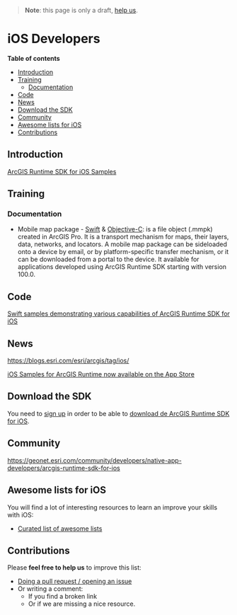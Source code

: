 > **Note**: this page is only a draft, [help us](#contributions).

# iOS Developers
<!-- START doctoc generated TOC please keep comment here to allow auto update -->
<!-- DON'T EDIT THIS SECTION, INSTEAD RE-RUN doctoc TO UPDATE -->
**Table of contents**

- [Introduction](#introduction)
- [Training](#training)
  - [Documentation](#documentation)
- [Code](#code)
- [News](#news)
- [Download the SDK](#download-the-sdk)
- [Community](#community)
- [Awesome lists for iOS](#awesome-lists-for-ios)
- [Contributions](#contributions)

<!-- END doctoc generated TOC please keep comment here to allow auto update -->


## Introduction
[ArcGIS Runtime SDK for iOS Samples](https://itunes.apple.com/us/app/arcgis-runtime-sdk-for-ios/id1180714771?mt=8)

## Training
### Documentation
* Mobile map package - [Swift](https://developers.arcgis.com/ios/latest/swift/guide/mobile-map-package.htm) & [Objective-C](https://developers.arcgis.com/ios/latest/objective-c/guide/mobile-map-package.htm): is a file object (.mmpk) created in ArcGIS Pro. It is a transport mechanism for maps, their layers, data, networks, and locators. A mobile map package can be sideloaded onto a device by email, or by platform-specific transfer mechanism, or it can be downloaded from a portal to the device. It available for applications developed using ArcGIS Runtime SDK starting with version 100.0.

## Code

[Swift samples demonstrating various capabilities of ArcGIS Runtime SDK for iOS](https://github.com/Esri/arcgis-runtime-samples-ios)

## News
https://blogs.esri.com/esri/arcgis/tag/ios/

[iOS Samples for ArcGIS Runtime now available on the App Store](https://blogs.esri.com/esri/arcgis/2017/01/23/arcgis-runtime-sdk-for-ios-samples-now-available-on-the-app-store/)

## Download the SDK

You need to [sign up](https://developers.arcgis.com/sign-up/) in order to be able
to [download de ArcGIS Runtime SDK for iOS](https://developers.arcgis.com/downloads/).

## Community

https://geonet.esri.com/community/developers/native-app-developers/arcgis-runtime-sdk-for-ios

## Awesome lists for iOS
You will find a lot of interesting resources to learn an improve your skills
with iOS:
* [Curated list of awesome lists](https://github.com/sindresorhus/awesome)

## Contributions
Please **feel free to help us** to improve this list:

* [Doing a pull request / opening an issue](https://github.com/hhkaos/awesome-arcgis#contributions)
* Or writing a comment:
  * If you find a broken link
  * Or if we are missing a nice resource.
